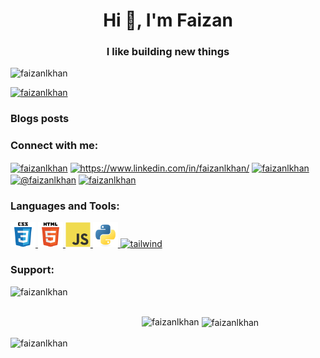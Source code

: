 <h1 align="center">Hi 👋, I'm Faizan</h1>
<h3 align="center">I like building new things</h3>

<p align="left"> <img src="https://komarev.com/ghpvc/?username=faizanlkhan&label=Profile%20views&color=0e75b6&style=flat" alt="faizanlkhan" /> </p>

<p align="left"> <a href="https://twitter.com/faizanlkhan" target="blank"><img src="https://img.shields.io/twitter/follow/faizanlkhan?logo=twitter&style=for-the-badge" alt="faizanlkhan" /></a> </p>

### Blogs posts
<!-- BLOG-POST-LIST:START -->
<!-- BLOG-POST-LIST:END -->

<h3 align="left">Connect with me:</h3>
<p align="left">
<a href="https://twitter.com/faizanlkhan" target="blank"><img align="center" src="https://raw.githubusercontent.com/rahuldkjain/github-profile-readme-generator/master/src/images/icons/Social/twitter.svg" alt="faizanlkhan" height="30" width="40" /></a>
<a href="https://linkedin.com/in/https://www.linkedin.com/in/faizanlkhan/" target="blank"><img align="center" src="https://raw.githubusercontent.com/rahuldkjain/github-profile-readme-generator/master/src/images/icons/Social/linked-in-alt.svg" alt="https://www.linkedin.com/in/faizanlkhan/" height="30" width="40" /></a>
<a href="https://instagram.com/faizanlkhan" target="blank"><img align="center" src="https://raw.githubusercontent.com/rahuldkjain/github-profile-readme-generator/master/src/images/icons/Social/instagram.svg" alt="faizanlkhan" height="30" width="40" /></a>
<a href="https://medium.com/@faizanlkhan" target="blank"><img align="center" src="https://raw.githubusercontent.com/rahuldkjain/github-profile-readme-generator/master/src/images/icons/Social/medium.svg" alt="@faizanlkhan" height="30" width="40" /></a>
<a href="https://www.leetcode.com/faizanlkhan" target="blank"><img align="center" src="https://raw.githubusercontent.com/rahuldkjain/github-profile-readme-generator/master/src/images/icons/Social/leet-code.svg" alt="faizanlkhan" height="30" width="40" /></a>
</p>

<h3 align="left">Languages and Tools:</h3>
<p align="left"> <a href="https://www.w3schools.com/css/" target="_blank" rel="noreferrer"> <img src="https://raw.githubusercontent.com/devicons/devicon/master/icons/css3/css3-original-wordmark.svg" alt="css3" width="40" height="40"/> </a> <a href="https://www.w3.org/html/" target="_blank" rel="noreferrer"> <img src="https://raw.githubusercontent.com/devicons/devicon/master/icons/html5/html5-original-wordmark.svg" alt="html5" width="40" height="40"/> </a> <a href="https://developer.mozilla.org/en-US/docs/Web/JavaScript" target="_blank" rel="noreferrer"> <img src="https://raw.githubusercontent.com/devicons/devicon/master/icons/javascript/javascript-original.svg" alt="javascript" width="40" height="40"/> </a> <a href="https://www.python.org" target="_blank" rel="noreferrer"> <img src="https://raw.githubusercontent.com/devicons/devicon/master/icons/python/python-original.svg" alt="python" width="40" height="40"/> </a> <a href="https://tailwindcss.com/" target="_blank" rel="noreferrer"> <img src="https://www.vectorlogo.zone/logos/tailwindcss/tailwindcss-icon.svg" alt="tailwind" width="40" height="40"/> </a> </p>

<h3 align="left">Support:</h3>
<p><a href="https://www.buymeacoffee.com/faizanlkhan"> <img align="left" src="https://cdn.buymeacoffee.com/buttons/v2/default-yellow.png" height="50" width="210" alt="faizanlkhan" /></a></p><br><br>

<p><img align="left" src="https://github-readme-stats.vercel.app/api/top-langs?username=faizanlkhan&show_icons=true&locale=en&layout=compact" alt="faizanlkhan" /></p>

<p>&nbsp;<img align="center" src="https://github-readme-stats.vercel.app/api?username=faizanlkhan&show_icons=true&locale=en" alt="faizanlkhan" /></p>

<p><img align="center" src="https://github-readme-streak-stats.herokuapp.com/?user=faizanlkhan&" alt="faizanlkhan" /></p>
